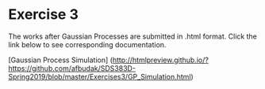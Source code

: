 # Exercise 3

The works after Gaussian Processes are submitted in .html format. Click the link below to see corresponding documentation.

[Gaussian Process Simulation] (http://htmlpreview.github.io/?https://github.com/afbudak/SDS383D-Spring2019/blob/master/Exercises3/GP_Simulation.html)
